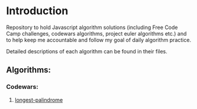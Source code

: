 Introduction
=============

Repository to hold Javascript algorithm solutions (including Free Code Camp challenges, codewars algorithms, project euler algorithms etc.) and to help keep me accountable and follow my goal of daily algorithm practice.

Detailed descriptions of each algorithm can be found in their files.
## Algorithms:

### Codewars:

1. [longest-palindrome](https://github.com/TomaszGa/javascript-algorithms/blob/master/codewars/longest.palindrome.js)
